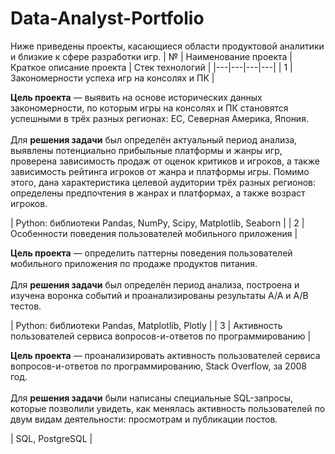 # Data-Analyst-Portfolio
Ниже приведены проекты, касающиеся области продуктовой аналитики и близкие к сфере разработки игр.
| № | Наименование проекта | Краткое описание проекта | Стек технологий |
|---|---|---|---|
| 1 | Закономерности успеха игр на консолях и ПК | <p><b>Цель проекта</b> — выявить на основе исторических данных закономерности, по которым игры на консолях и ПК становятся успешными в трёх разных регионах: ЕС, Северная Америка, Япония. <br><br> Для <b>решения задачи</b> был определён актуальный период анализа, выявлены потенциально прибыльные платформы и жанры игр, проверена зависимость продаж от оценок критиков и игроков, а также зависимость рейтинга игроков от жанра и платформы игры. Помимо этого, дана характеристика целевой аудитории трёх разных регионов: определены предпочтения в жанрах и платформах, а также возраст игроков.</p> | Python: библиотеки Pandas, NumPy, Scipy, Matplotlib, Seaborn |
| 2 | Особенности поведения пользователей мобильного приложения | <p><b>Цель проекта</b> — определить паттерны поведения пользователей мобильного приложения по продаже продуктов питания.<br><br> Для <b>решения задачи</b> был определён период анализа, построена и изучена воронка событий и проанализированы результаты A/A и A/B тестов.</p> | Python: библиотеки Pandas, Matplotlib, Plotly |
| 3 |  Активность пользователей сервиса вопросов-и-ответов по программированию | <p><b>Цель проекта</b> — проанализировать активность пользователей сервиса вопросов-и-ответов по программированию, Stack Overflow, за 2008 год.<br><br> Для <b>решения задачи</b> были написаны специальные SQL-запросы, которые позволили увидеть, как менялась активность пользователей по двум видам деятельности: просмотрам и публикации постов. </p>| SQL, PostgreSQL |
